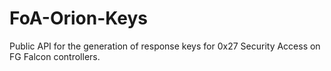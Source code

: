 # FoA-Orion-Keys
Public API for the generation of response keys for 0x27 Security Access on FG Falcon controllers.
